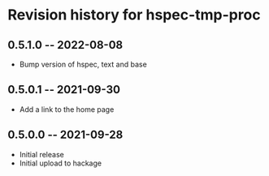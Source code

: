 # Revision history for hspec-tmp-proc

## 0.5.1.0 -- 2022-08-08

* Bump version of hspec, text and base

## 0.5.0.1 -- 2021-09-30

* Add a link to the home page

## 0.5.0.0 -- 2021-09-28

* Initial release
* Initial upload to hackage
